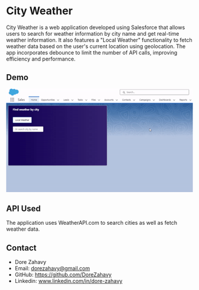 # City Weather

City Weather is a web application developed using Salesforce that allows users to search for weather information by city name and get real-time weather information. It also features a "Local Weather" functionality to fetch weather data based on the user's current location using geolocation. The app incorporates debounce to limit the number of API calls, improving efficiency and performance.

## Demo

![](https://github.com/DoreZahavy/salesforce-weather/blob/main/salesforce-gif.gif)

## API Used

The application uses WeatherAPI.com to search cities as well as fetch weather data.

## Contact

* Dore Zahavy
* Email: dorezahavy@gmail.com
* GitHub: https://github.com/DoreZahavy
* Linkedin: www.linkedin.com/in/dore-zahavy


